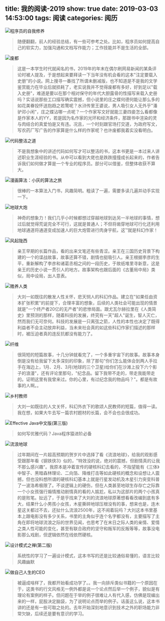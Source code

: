 title: 我的阅读-2019
show: true
date: 2019-03-03 14:53:00
tags: 阅读
categories: 阅历
---
![程序员的自我修养](https://img3.doubanio.com/view/subject/s/public/s29422041.jpg)
> 随便翻翻，前人的经验总结，有一些可参考之处。比如，程序员如何提高自己的软实力，加强沟通和文档写作能力；工作技能并不是生活的全部。

![废都](https://img9.doubanio.com/view/subject/s/public/s3907194.jpg)
> 这是一本学生时代就闻名的书，2019年的年末在偶尔刷网易新闻的某条评论时被人提及，于是想起来要拜读一下当年没有机会看的这本"注定要载入史册"的小说。网上搜寻一番找了所谓未删减版，也不知道是不是我的文学鉴赏能力在毕业后就损耗了，老实说我并不觉得废都有多好，好到足以"载入史册"，难道是要以在那个相对保守的年代大胆露骨的性描写来载入史册吗？实话说那些工口描写确实震撼，但小说里的庄之蝶何德何能让那么多的如花美眷投怀送抱趋之若鹜呢？水浒传里王婆说，男人吸引女人无外乎"潘驴邓小闲"，庄之蝶沾哪一点呢？一个作家写文好就能三妻四妾怎么看都像是作家本人的YY，若是因为名作家的光环和经济条件，那跟书中渲染的灵与肉结合的真爱怕是又有违。况且，一个时刻跟官场打交道，为政府写文，写农药厂写广告的作家算是什么样的作家呢？也许废都我着实没看明白。

![代码整洁之道](https://img9.doubanio.com/view/subject/s/public/s29376034.jpg)
> 不是我想象中的讲述代码如何写才可以整洁的书，这本书更是一本过来人讲述职业生涯经验的书。从中可以看到大佬也是跌跌撞撞成长起来的，作者告诉我们如何做才算是一个专业的程序员。部分可以借鉴，但整体收获不算大。

![漫画算法：小灰的算法之旅](https://img3.doubanio.com/view/subject/s/public/s32299271.jpg)
> 很棒的一本算法入门书，风趣简明。粗读了一遍，需要多读几遍并动手实现一下。

![地球大炮](https://images-cn.ssl-images-amazon.com/images/I/41etfnr6V7L.jpg)
> 神奇的想象力！我们几乎小时候都想过穿越地球到达另一半地球的事情，想过后就觉得荒诞完全不可行，这就是普通人；不但将凿穿地球可行化还利用地球通道将通道变成加速人的巨大炮管进行肉身宇航，这™就是科幻作家！

![风起陇西](https://img3.doubanio.com/lpic/s4671909.jpg)
> 亲王早期的长篇作品，看的出来文笔还有些青涩。亲王在三国历史背景下构建的一个的谍战故事，故事还算不错，剧情也挺吸引人。亲王根据李彦的生平，重新解构了李彦和诸葛丞相之间的一段历史，于故纸堆里寻新意，这是亲王的历史小说一贯引人的地方。故事架构也跟后面的《古董局中局》类似，局中设局，出人意表。

![赡养人类](https://img3.doubanio.com/lpic/s28793629.jpg)
> 大刘一如既往的散发人性关怀，悲天悯人的科幻作品。建立在"如果任由资本扩张积累"的前提下，合理丰富的想象，后续的人类社会可能出现的情景就是"一个终产者20亿的无产者"的悲惨局面。跟尤瓦尔赫拉里在《人类简史》里预测的那样，随着科技的发展，终究有一天"超人"诞生，智人灭亡，然而我们无可奈何。科技的发展是一只离弦之箭，人性的本性也决定了既得利益者不会主动放弃利益，当未来社会真的如这些科幻作家们描述的那样时，被压迫者真的连反抗都没有能力了。

![纤维](https://images-cn.ssl-images-amazon.com/images/I/41sLCR%2BNyHL._SY346_.jpg)
> 很简短的短篇故事，十几分钟就看完了，一个多重宇宙下的故事。故事本身倒是没有给我留下太多深刻的印象，除了那句"你们怎么能体会到两人手拉手在海边上，1月、2月、3月(地球的三个卫星)给你们在沙滩上投下六个影子的浪漫"，还有评论里那句，"纪念品。留下我带不走的，带走我能带走的。证明这里有我曾来过。你的心里，有过纪念我的物品吗？"。都是有故事的人啊。。

![乡村教师](https://img3.doubanio.com/lpic/s24493339.jpg)
> 大刘一如既往的人文关怀，科幻外衣下的歌颂人民教师的短篇，值得一读。我在想，如果大牛去写一篇农村题材的长篇，会不会也会很成功。

![Effective Java中文版(第三版)](//img3.doubanio.com/lpic/s29957881.jpg)
> 如何写优雅代码？Java程序猿进阶必备

![流浪地球](//img3.doubanio.com/lpic/s5961934.jpg)
> 过年期间在一片超高预期的贺岁片中选择了看《流浪地球》，给我的观影感受跟那年看《钢铁侠3》似的，"特效没的说，绝对的震撼，但剧情真的让我不那么感兴趣"。我原本是冲着宣传的硬核科幻去看的，不指望能有《三体》中智子、黑暗森林理论、二向箔、降维打击等如此硬核的概念和设想让人震撼，但也没料想所谓的硬核科幻基本上就是行星发动机及木星引力突变科普了一波洛希极限了。不谈逻辑上的硬伤，但在人类甚至地球生存存亡之际靠一个小女孩强行煽情推动剧情真的看的人尴尬，私以为这部片的两个小孩真的是败笔。扯远了，于是乎找来了大刘的流浪地球原著想看看改编到底有多大，结果什么小男孩小女孩，木星撕碎地球压根没有的事，想来也是，连木星这关都过不去，还扯什么流浪2500年，这不闹着玩吗？大刘这本书里基本上跟电影没有多少关系，书里的主角似乎连个名字都没有，主要描写了主角在即将地球流浪之际的世界见闻，也思考了在末日之际人类的亲情、爱情之类人性可能的变化，甚至有联合政府的坚守和叛军的反叛等等，故事没电影那么戏剧，但逻辑依然在线依然硬核。

![设计模式之禅(第二版)](//img3.doubanio.com/lpic/s28026496.jpg)
> 系统性的学习了一遍设计模式，这本书写的还是比较通俗易懂的，语言比较风趣幽默

![做自己人生的CEO](//img3.doubanio.com/lpic/s29923493.jpg)
> 被逼成啥样了，我都开始看成功学了。。我一向排斥类似书籍的一个原因在于，这类书的行文风格无一例外都是说一个论点然后举一个例子，貌似是有理论有案例的样子。但问题在于举的例子很难让人有代入感，仿佛是现编出来的一样，屁股决定脑袋，为了说明论点而举的例子。话虽这么说，这本书讲的还是有一些可取之处的。去年开始深刻地意识到技术之外的职场能力非常欠缺，后续还是要有意识的学习。


